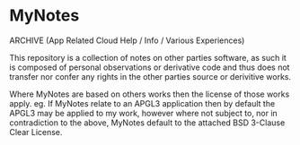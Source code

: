 # MyNotes
ARCHIVE (App Related Cloud Help / Info / Various Experiences)

This repository is a collection of notes on other parties software,  as such it is composed of personal observations or derivative code and thus does not transfer nor confer any rights in the other parties source or derivitive works.

Where MyNotes are based on others works then the license of those works apply.
eg. If MyNotes relate to an APGL3 application then by default the APGL3 may be applied to my work, however where not subject to, nor in contradiction to the above, MyNotes default to the attached BSD 3-Clause Clear License.
